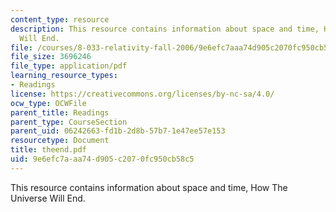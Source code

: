 ```yaml
---
content_type: resource
description: This resource contains information about space and time, How The Universe
  Will End.
file: /courses/8-033-relativity-fall-2006/9e6efc7aaa74d905c2070fc950cb58c5_theend.pdf
file_size: 3696246
file_type: application/pdf
learning_resource_types:
- Readings
license: https://creativecommons.org/licenses/by-nc-sa/4.0/
ocw_type: OCWFile
parent_title: Readings
parent_type: CourseSection
parent_uid: 06242663-fd1b-2d8b-57b7-1e47ee57e153
resourcetype: Document
title: theend.pdf
uid: 9e6efc7a-aa74-d905-c207-0fc950cb58c5
---
```

This resource contains information about space and time, How The Universe Will End.
